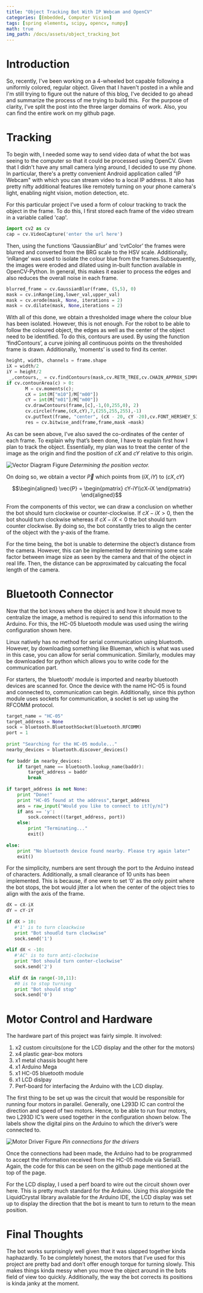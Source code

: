 ```yaml
---
title: "Object Tracking Bot With IP Webcam and OpenCV"
categories: [Embedded, Computer Vision]
tags: [spring elements, scipy, opencv, numpy]
math: true
img_path: /docs/assets/object_tracking_bot
---
```

# Introduction
So, recently, I've been working on a 4-wheeled bot capable following a uniformly colored, regular object. Given that I haven't posted in a while and I'm still trying to figure out the nature of this blog, I've decided to go ahead and summarize the process of me trying to build this.  For the purpose of clarity, I've split the post into the three larger domains of work. Also, you can find the entire work on my github page.

# Tracking
To begin with, I needed some way to send video data of what the bot was seeing to the computer so that it could be processed using OpenCV. Given that I didn't have any small camera lying around, I decided to use my phone. In particular, there's a pretty convenient Android application called "IP Webcam" with which you can stream video to a local IP address. It also has pretty nifty additional features like remotely turning on your phone camera's light, enabling night vision, motion detection, etc.

For this particular project I've used a form of colour tracking to track the object in the frame. To do this, I first stored each frame of the video stream in a variable called 'cap'.

```python
import cv2 as cv 
cap = cv.VideoCapture('enter the url here')
```

Then, using the functions ‘GaussianBlur’ and ‘cvtColor’ the frames were blurred and converted from the BRG scale to the HSV scale. Additionally, ‘inRange’ was used to isolate the colour blue from the frames.Subsequently, the images were eroded and dilated using in-built function available in OpenCV-Python.  In general, this makes it easier to process the edges and also reduces the overall noise in each frame.

```python
blurred_frame = cv.GaussianBlur(frame, (5,5), 0)
mask = cv.inRange(img,lower_val,upper_val)
mask = cv.erode(mask, None, iterations = 2)
mask = cv.dilate(mask, None,iterations = 2)
```

With all of this done, we obtain a thresholded image where the colour blue has been isolated. However, this is not enough. For the robot to be able to follow the coloured object, the edges as well as the center of the object need to be identified. To do this, contours are used. By using the function ‘findContours’, a curve joining all continuous points on the thresholded frame is drawn. Additionally, ‘moments’ is used to find its center.

```python
height, width, channels = frame.shape
iX = width/2
iY = height/2
 _,contours,_ = cv.findContours(mask,cv.RETR_TREE,cv.CHAIN_APPROX_SIMPLE)
if cv.contourArea(c) > 0:
       M = cv.moments(c);
       cX = int(M["m10"]/M["m00"])
       cY = int(M["m01"]/M["m00"])
       cv.drawContours(frame,[c],-1,(0,255,0), 2)
       cv.circle(frame,(cX,cY),7,(255,255,255),-1)
       cv.putText(frame, "center", (cX - 20, cY -20),cv.FONT_HERSHEY_SIMPLEX, 0.5, (255, 255, 255), 2)
       res = cv.bitwise_and(frame,frame,mask =mask)
```

As can be seen above, I’ve also saved the co-ordinates of the center of each frame. To explain why that’s been done, I have to explain first how I plan to track the object. Essentially, my plan was to treat the center of the image as the origin and find the position of $cX$ and $cY$ relative to this origin.

![Vector Diagram Figure](vector_diagram.png)
_Determining the position vector._

On doing so, we obtain a vector $\vec{P}$ which points from $(iX, iY)$ to $(cX,cY)$

$$\begin{aligned}
\vec{P} = \begin{pmatrix} cY-iY\\cX-iX \end{pmatrix}
\end{aligned}$$


From the components of this vector, we can draw a conclusion on whether the bot should turn clockwise or counter-clockwise. If $cX-iX > 0$, then the bot should turn clockwise whereas if $cX-iX < 0$ the bot should turn counter clockwise. By doing so, the bot constantly tries to align the center of the object with the y-axis of the frame.

For the time being, the bot is unable to determine the object’s distance from the camera. However, this can be implemented by determining some scale factor between image size as seen by the camera and that of the object in real life. Then, the distance can be approximated by calcuating the focal length of the camera.

# Bluetooth Connector
Now that the bot knows where the object is and how it should move to centralize the image, a method is required to send this information to the Arduino. For this, the HC-05 bluetooth module was used using the wiring configuration shown here.

Linux natively has no method for serial communication using bluetooth. However, by downloading something like Blueman, which is what was used in this case, you can allow for serial communication. Similarly, modules may be downloaded for python which allows you to write code for the communication part.

For starters, the ‘bluetooth’ module is imported and nearby bluetooth devices are scanned for. Once the device with the name HC-05 is found and connected to, communication can begin. Additionally, since this python module uses sockets for communication, a socket is set up using the RFCOMM protocol.
```python
target_name = "HC-05"
target_address = None
sock = bluetooth.BluetoothSocket(bluetooth.RFCOMM)
port = 1
 
print "Searching for the HC-05 module..."
nearby_devices = bluetooth.discover_devices()
 
for baddr in nearby_devices:
    if target_name == bluetooth.lookup_name(baddr):
        target_address = baddr
        break
 
if target_address is not None:
    print "Done!"
    print "HC-05 found at the address",target_address
    ans = raw_input("Would you like to connect to it?[y/n]")
    if ans == 'y':
        sock.connect((target_address, port))
    else:
        print "Terminating..."
        exit()
 
else:
    print "No bluetooth device found nearby. Please try again later"
    exit()
```

For the simplicity, numbers are sent through the port to the Arduino instead of characters. Additionally, a small clearance of 10 units has been implemented. This is because, if one were to set ‘0’ as the only point where the bot stops, the bot would jitter a lot when the center of the object tries to align with the axis of the frame.

```python
dX = cX-iX
dY = cY-iY
 
if dX > 10:
   #'1' is to turn cloackwise
   print "Bot shoudld turn clockwise"
   sock.send('1')
 
elif dX < -10:
   #'AC' is to turn anti-clockwise
   print "Bot should turn conter-clockwise"
   sock.send('2')
 
 elif dX in range(-10,11):
   #0 is to stop turning
   print "Bot should stop"
   sock.send('0')
```

# Motor Control and Hardware

The hardware part of this project was fairly simple. It involved:

1. x2 custom circuits(one for the LCD display and the other for the motors)
2. x4 plastic gear-box motors
3. x1 metal chassis bought here
4. x1 Arduino Mega
5. x1 HC-05 bluetooth module
6. x1 LCD dislpay
7. Perf-board for interfacing the Arduino with the LCD display.

The first thing to be set up was the circuit that would be responsible for running four motors in parallel. Generally, one L293D IC can control the direction and speed of two motors. Hence, to be able to run four motors, two L293D IC’s were used together in the configuration shown below. The labels show the digital pins on the Arduino to which the driver’s were connected to.

![Motor Driver Figure](motor_driver.png)
_Pin connections for the drivers_

Once the connections had been made, the Arduino had to be programmed to accept the information received from the HC-05 module via Serial3. Again, the code for this can be seen on the github page mentioned at the top of the page.

For the LCD display, I used a perf board to wire out the circuit shown over here. This is pretty much standard for the Arduino. Using this alongside the LiquidCrystal library available for the Arduino IDE, the LCD display was set up to display the direction that the bot is meant to turn to return to the mean position.

# Final Thoughts

The bot works surprisingly well given that it was slapped together kinda haphazardly. To be completely honest, the motors that I’ve used for this project are pretty bad and don’t offer enough torque for turning slowly. This makes things kinda messy when you move the object around in the bots field of view too quickly. Additionally, the way the bot corrects its positions is kinda janky at the moment.